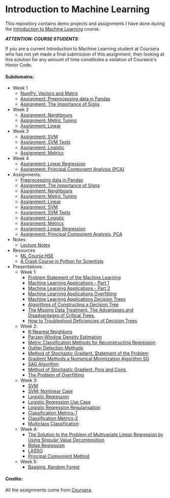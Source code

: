 # Introduction to Machine Learning

This repository contains demo projects and assignments I have done during the [Introduction to Machine Learning][machine-learning] course.

***ATTENTION: COURSE STUDENTS***:

If you are a current Introduction to Machine Learning student at Coursera who has not yet made a final submission of this assignment, then looking at this solution for any amount of time constitutes a violation of Coursera's Honor Code.

#### Subdomains:
- Week 1
	- [NumPy: Vectors and Matrix](./numpy-vectors-matrix/solution.ipynb)
	- [Assignment: Preprocessing data in Pandas](./assignment-pandas-data-preprocessing/solution.ipynb)
	- [Assignment: The Importance of Signs](./assignment-importance/solution.ipynb)
- Week 2
	- [Assignment: Neighbours](./assignment-neighbours/solution.ipynb)
	- [Assignment: Metric Tuning](./assignment-metric-tuning/solution.ipynb)
	- [Assignment: Linear](./assignment-linear/solution.ipynb)
- Week 3
	- [Assignment: SVM](./assignment-svm/solution.ipynb)
	- [Assignment: SVM Texts](./assignment-svm-texts/solution.ipynb)
	- [Assignment: Logistic](./assignment-logistic/solution.ipynb)
	- [Assignment: Metrics](./assignment-metrics/solution.ipynb)
- Week 4
	- [Assignment: Linear Regression](./assignment-linreg/solution.ipynb)
	- [Assignment: Principal Component Analysis (PCA)](./assignment-pca/solution.ipynb)
- Assignments:
	- [Preprocessing data in Pandas](./assignment-pandas-data-preprocessing)
	- [Assignment: The Importance of Signs](./assignment-importance)
	- [Assignment: Neighbours](./assignment-neighbours)
	- [Assignment: Metric Tuning](./assignment-metric-tuning)
	- [Assignment: Linear](./assignment-linear)
	- [Assignment: SVM](./assignment-svm/solution.ipynb)
	- [Assignment: SVM Texts](./assignment-svm-texts/solution.ipynb)
	- [Assignment: Logistic](./assignment-logistic/solution.ipynb)
	- [Assignment: Metrics](./assignment-metrics/solution.ipynb)
	- [Assignment: Linear Regression](./assignment-linreg/solution.ipynb)
	- [Assignment: Principal Component Analysis, PCA](./assignment-pca/solution.ipynb)
- Notes:
	- [Lecture Notes](./NOTES.md)
- Resources
	- [ML Course HSE](https://github.com/esokolov/ml-course-hse)
	- [A Crash Course in Python for Scientists](http://nbviewer.jupyter.org/gist/rpmuller/5920182)
- Presentations:
	- Week 1:
		- [Problem Statement of the Machine Learning](./presentations/1.1-problem-statement-machine-learning.pdf)
		- [Machine Learning Applications - Part 1](./presentations/1.3-machine-learning-applications-1.pdf)
		- [Machine Learning Applications - Part 2](./presentations/1.3-machine-learning-applications-2.pdf)
		- [Machine Learning Applications Overfitting](./presentations/1.4-machine-learning-overfitting.pdf)
		- [Machine Learning Applications Decision Trees](./presentations/1.5-decision-trees.pdf)
		- [Algorithms of Constructing a Decision Tree](./presentations/1.6-algorithms-constructing-decision-tree.pdf)
		- [The Missing Data Treatment. The Advantages and Disadvantages of Critical Trees.](./presentations/1.7-missing-data-treatment.pdf)
		- [How to Troubleshoot Deficiencies of Decision Trees](./presentations/1.8-how-troubleshoot-deficiencies-decision-trees.pdf)
	- Week 2:
		- [K-Nearest Neighbors](./presentations/2.1-k-nearest-neighbors.pdf)
		- [Parzen-Window Density Estimation](./presentations/2.2-parzen-window-density-estimation.pdf)
		- [Metric Classification Methods for Reconstructing Regression](./presentations/2.3-metric-classification-methods-reconstructing-regression.pdf)
		- [Outlier Detection Methods](./presentations/2.4-outlier-detection-methods.pdf)
		- [Method of Stochastic Gradient. Statement of the Problem](./presentations/2.5-method-stochastic-gradient-statement-problem.pdf)
		- [Gradient Methods a Numerical Minimization Algorithm SG](./presentations/2.6-gradient-methods-minimization-SG.pdf)
		- [SAG Algorithm](./presentations/2.7-SAG-algorithm.pdf)
		- [Method of Stochastic Gradient. Pros and Cons.](./presentations/2.8-stochastic-gradient-pros-cons.pdf)
		- [The Problem of Overfitting](./presentations/2.9-problem-overfitting.pdf)
	- Week 3:
		- [SVM](./presentations/3.1-svm.pdf)
		- [SVM: Nonlinear Case](./presentations/3.2-svm-nonlinear-case.pdf)
		- [Logistic Regression](./presentations/3.3-logistic-regression.pdf)
		- [Logistic Regression Use Case](./presentations/3.4-logistic-regression-use.pdf)
		- [Logistic Regression Regularisation](./presentations/3.5-logistic-regression-regularization.pdf)
		- [Classification Metrics-1](./presentations/3.6-classification-metrics.pdf)
		- [Classification Metrics-2](./presentations/3.7-classification-metrics.pdf)
		- [Multiclass Classification](./presentations/3.8-multiclass-classification.pdf)
	- Week 4:
		- [The Solution to the Problem of Multivariate Linear Regression by Using Singular Value Decomposition](./presentations/4.1-multivariate-linear-regression-by-using-singular-value-decomposition.pdf)
		- [Ridge Regression](./presentations/4.2-griebnievaia-rieghriessiia.pdf)
		- [LASSO](./presentations/4.3-mietod-lasso.pdf)
		- [Principal Component Method](./presentations/mietod-ghlavnykh-komponient.pdf)
	- Week 5:
		- [Bagging, Random Forest](./presentations/5.1-beghghingh-i-sluchainyi-lies.pdf)

#### Credits:

All the assignments come from [Coursera][machine-learning].

[machine-learning]: https://www.coursera.org/learn/vvedenie-mashinnoe-obuchenie
